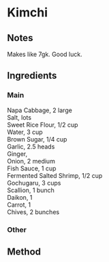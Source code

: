 # Kimchi

## Notes
Makes like 7gk. Good luck.


## Ingredients
### Main
Napa Cabbage, 2 large  
Salt, lots  
Sweet Rice Flour, 1/2 cup  
Water,  3 cup  
Brown Sugar, 1/4 cup  
Garlic, 2.5 heads  
Ginger,  
Onion, 2 medium  
Fish Sauce, 1 cup  
Fermented Salted Shrimp, 1/2 cup  
Gochugaru, 3 cups  
Scallion, 1 bunch  
Daikon, 1  
Carrot,  1  
Chives, 2 bunches

### Other

## Method